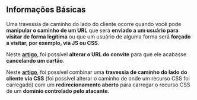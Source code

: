## Informações Básicas

Uma travessia de caminho do lado do cliente ocorre quando você pode **manipular o caminho de um URL** que será **enviado a um usuário para visitar de forma legítima** ou que um usuário de alguma forma será **forçado a visitar, por exemplo, via JS ou CSS**.

Neste [**artigo**](https://erasec.be/blog/client-side-path-manipulation/), foi possível **alterar o URL do convite** para que ele acabasse **cancelando um cartão**.

Neste [**artigo**](https://mr-medi.github.io/research/2022/11/04/practical-client-side-path-traversal-attacks.html), foi possível combinar uma **travessia de caminho do lado do cliente via CSS** (foi possível alterar o caminho de onde um recurso CSS foi carregado) com um **redirecionamento aberto** para carregar o recurso CSS de um **domínio controlado pelo atacante**.
